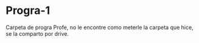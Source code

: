 # Progra-1
Carpeta de progra
Profe, no le encontre como meterle la carpeta que hice, se la comparto por drive.
